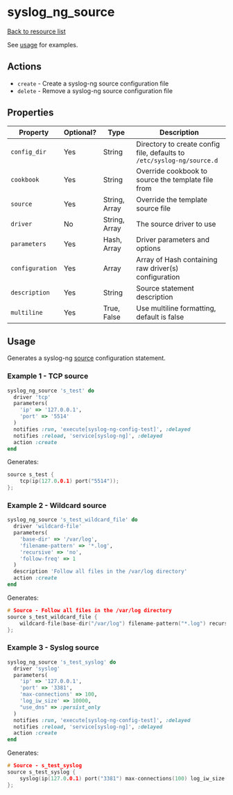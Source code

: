 # syslog_ng_source

[Back to resource list](../README.md#resources)

See [usage](#source-usage) for examples.

## Actions

- `create` - Create a syslog-ng source configuration file
- `delete` - Remove a syslog-ng source configuration file

## Properties

| Property        | Optional? | Type           | Description                                                                  |
|-----------------|-----------|---------------|------------------------------------------------------------------------------|
| `config_dir`    | Yes       | String        | Directory to create config file, defaults to `/etc/syslog-ng/source.d`       |
| `cookbook`      | Yes       | String        | Override cookbook to source the template file from                           |
| `source`        | Yes       | String, Array | Override the template source file                                            |
| `driver`        | No        | String, Array | The source driver to use                                                     |
| `parameters`    | Yes       | Hash, Array   | Driver parameters and options                                                |
| `configuration` | Yes       | Array         | Array of Hash containing raw driver(s) configuration                         |
| `description`   | Yes       | String        | Source statement description                                                 |
| `multiline`     | Yes       | True, False   | Use multiline formatting, default is false                                   |

## Usage

Generates a syslog-ng [source](https://www.syslog-ng.com/technical-documents/doc/syslog-ng-open-source-edition/3.22/administration-guide/16#TOPIC-1209125) configuration statement.

### Example 1 - TCP source

```ruby
syslog_ng_source 's_test' do
  driver 'tcp'
  parameters(
    'ip' => '127.0.0.1',
    'port' => '5514'
  )
  notifies :run, 'execute[syslog-ng-config-test]', :delayed
  notifies :reload, 'service[syslog-ng]', :delayed
  action :create
end
```

Generates:

```c
source s_test {
    tcp(ip(127.0.0.1) port("5514"));
};
```

### Example 2 - Wildcard source

```ruby
syslog_ng_source 's_test_wildcard_file' do
  driver 'wildcard-file'
  parameters(
    'base-dir' => '/var/log',
    'filename-pattern' => '*.log',
    'recursive' => 'no',
    'follow-freq' => 1
  )
  description 'Follow all files in the /var/log directory'
  action :create
end

```

Generates:

```c
# Source - Follow all files in the /var/log directory
source s_test_wildcard_file {
    wildcard-file(base-dir("/var/log") filename-pattern("*.log") recursive(no) follow-freq(1));
};
```

### Example 3 - Syslog source

```ruby
syslog_ng_source 's_test_syslog' do
  driver 'syslog'
  parameters(
    'ip' => '127.0.0.1',
    'port' => '3381',
    'max-connections' => 100,
    'log_iw_size' => 10000,
    "use_dns" => :persist_only
  )
  notifies :run, 'execute[syslog-ng-config-test]', :delayed
  notifies :reload, 'service[syslog-ng]', :delayed
  action :create
end
```

Generates:

```c
# Source - s_test_syslog
source s_test_syslog {
    syslog(ip(127.0.0.1) port("3381") max-connections(100) log_iw_size(10000) use_dns(persist_only));
};
```
